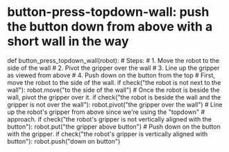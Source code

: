 # button-press-topdown-wall: push the button down from above with a short wall in the way
def button_press_topdown_wall(robot):
    # Steps:
    #  1. Move the robot to the side of the wall
    #  2. Pivot the gripper over the wall
    #  3. Line up the gripper as viewed from above
    #  4. Push down on the button from the top
    # First, move the robot to the side of the wall.
    if check("the robot is not next to the wall"):
        robot.move("to the side of the wall")
    # Once the robot is beside the wall, pivot the gripper over it.
    if check("the robot is beside the wall and the gripper is not over the wall"):
        robot.pivot("the gripper over the wall")
    # Line up the robot's gripper from above since we're using the "topdown"
    # approach.
    if check("the robot's gripper is not vertically aligned with the button"):
        robot.put("the gripper above button")
    # Push down on the button with the gripper.
    if check("the robot's gripper is vertically aligned with button"):
        robot.push("down on button")